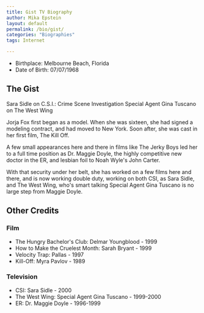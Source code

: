 ```yaml
---
title: Gist TV Biography
author: Mika Epstein
layout: default
permalink: /bio/gist/
categories: "Biographies"
tags: Internet

---
```


* Birthplace: Melbourne Beach, Florida
* Date of Birth: 07/07/1968

## The Gist

Sara Sidle on C.S.I.: Crime Scene Investigation Special Agent Gina Tuscano on The West Wing

Jorja Fox first began as a model. When she was sixteen, she had signed a modeling contract, and had moved to New York. Soon after, she was cast in her first film, The Kill Off.

A few small appearances here and there in films like The Jerky Boys led her to a full time position as Dr. Maggie Doyle, the highly competitive new doctor in the ER, and lesbian foil to Noah Wyle's John Carter.

With that security under her belt, she has worked on a few films here and there, and is now working double duty, working on both CSI, as Sara Sidle, and The West Wing, who's smart talking Special Agent Gina Tuscano is no large step from Maggie Doyle.

## Other Credits

### Film
- The Hungry Bachelor's Club: Delmar Youngblood - 1999
- How to Make the Cruelest Month: Sarah Bryant - 1999
- Velocity Trap: Pallas - 1997
- Kill-Off: Myra Pavlov - 1989

### Television
- CSI: Sara Sidle - 2000
- The West Wing: Special Agent Gina Tuscano - 1999-2000
- ER: Dr. Maggie Doyle - 1996-1999